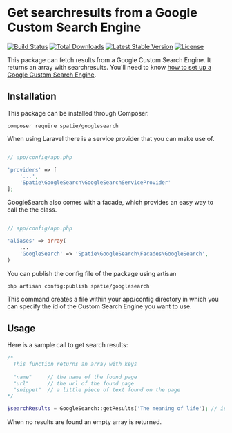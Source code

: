 # Get searchresults from a Google Custom Search Engine

[![Build Status](https://secure.travis-ci.org/freekmurze/googlesearch.png)](http://travis-ci.org/freekmurze/googlesearch)
[![Total Downloads](https://poser.pugx.org/spatie/googlesearch/downloads.svg)](https://packagist.org/packages/spatie/googlesearch)
[![Latest Stable Version](https://poser.pugx.org/spatie/googlesearch/version.png)](https://packagist.org/packages/spatie/googlesearch)
[![License](https://poser.pugx.org/spatie/googlesearch/license.png)](https://packagist.org/packages/spatie/googlesearch)

This package can fetch results from a Google Custom Search Engine. It returns an array with searchresults.
You'll need to know [how to set up a Google Custom Search Engine](https://support.google.com/customsearch/answer/2630963?hl=en).

## Installation

This package can be installed through Composer.

```
composer require spatie/googlesearch
```

When using Laravel there is a service provider that you can make use of.

```php

// app/config/app.php

'providers' => [
    '...',
    'Spatie\GoogleSearch\GoogleSearchServiceProvider'
];
```

GoogleSearch also comes with a facade, which provides an easy way to call the the class.


```php

// app/config/app.php

'aliases' => array(
	...
	'GoogleSearch' => 'Spatie\GoogleSearch\Facades\GoogleSearch',
)
```

You can publish the config file of the package using artisan

```bash
php artisan config:publish spatie/googlesearch
```

This command creates a file within your app/config directory in which you can specify the id of the Custom Search Engine you want to use.

## Usage

Here is a sample call to get search results:

```php
/* 
  This function returns an array with keys
  
  "name"     // the name of the found page
  "url"      // the url of the found page
  "snippet"  // a little piece of text found on the page
*/

$searchResults = GoogleSearch::getResults('The meaning of life'); // is 42
```

When no results are found an empty array is returned.
